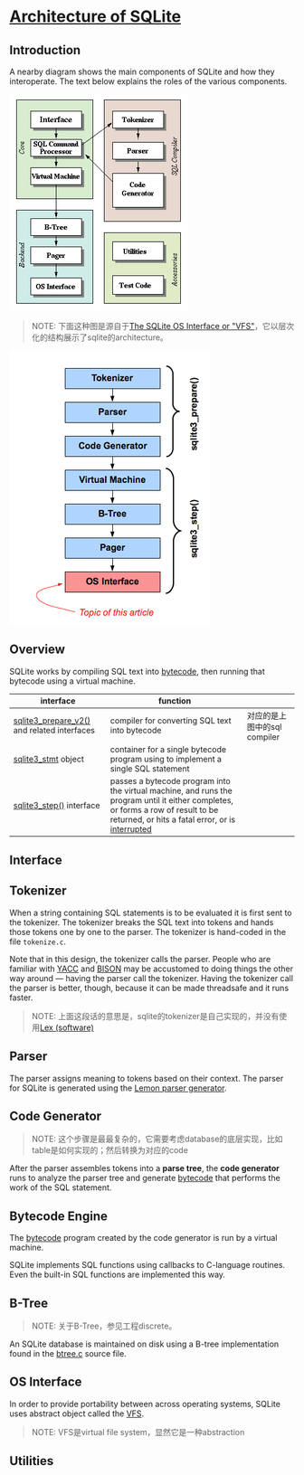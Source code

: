 # [Architecture of SQLite](https://www.sqlite.org/arch.html)



## Introduction

A nearby diagram shows the main components of SQLite and how they interoperate. The text below explains the roles of the various components.

![](./arch2.gif)

> NOTE: 下面这种图是源自于[The SQLite OS Interface or "VFS"](https://sqlite.org/vfs.html)，它以层次化的结构展示了sqlite的architecture。

![](./vfs1.gif)



## Overview

SQLite works by compiling SQL text into [bytecode](https://www.sqlite.org/opcode.html), then running that bytecode using a virtual machine.

| interface                                                    | function                                                     |                              |
| ------------------------------------------------------------ | ------------------------------------------------------------ | ---------------------------- |
| [sqlite3_prepare_v2()](https://www.sqlite.org/c3ref/prepare.html) and related interfaces | compiler for converting SQL text into bytecode               | 对应的是上图中的sql compiler |
| [sqlite3_stmt](https://www.sqlite.org/c3ref/stmt.html) object | container for a single bytecode program using to implement a single SQL statement |                              |
| [sqlite3_step()](https://www.sqlite.org/c3ref/step.html) interface | passes a bytecode program into the virtual machine, and runs the program until it either completes, or forms a row of result to be returned, or hits a fatal error, or is [interrupted](https://www.sqlite.org/c3ref/interrupt.html) |                              |



## Interface



## Tokenizer

When a string containing SQL statements is to be evaluated it is first sent to the tokenizer. The tokenizer breaks the SQL text into tokens and hands those tokens one by one to the parser. The tokenizer is hand-coded in the file `tokenize.c`.

Note that in this design, the tokenizer calls the parser. People who are familiar with [YACC](https://en.wikipedia.org/wiki/Yacc) and [BISON](https://en.wikipedia.org/wiki/GNU_Bison) may be accustomed to doing things the other way around — having the parser call the tokenizer. Having the tokenizer call the parser is better, though, because it can be made threadsafe and it runs faster.

> NOTE: 上面这段话的意思是，sqlite的tokenizer是自己实现的，并没有使用[Lex (software)](https://en.wikipedia.org/wiki/Lex_(software))



## Parser

The parser assigns meaning to tokens based on their context. The parser for SQLite is generated using the [Lemon parser generator](https://www.sqlite.org/lemon.html). 



## Code Generator

> NOTE: 这个步骤是最最复杂的，它需要考虑database的底层实现，比如table是如何实现的；然后转换为对应的code

After the parser assembles tokens into a **parse tree**, the **code generator** runs to analyze the parser tree and generate [bytecode](https://www.sqlite.org/opcode.html) that performs the work of the SQL statement. 



## Bytecode Engine

The [bytecode](https://www.sqlite.org/opcode.html) program created by the code generator is run by a virtual machine.

SQLite implements SQL functions using callbacks to C-language routines. Even the built-in SQL functions are implemented this way.



## B-Tree

> NOTE: 关于B-Tree，参见工程discrete。

An SQLite database is maintained on disk using a B-tree implementation found in the [btree.c](https://sqlite.org/src/file/src/btree.c) source file. 



## OS Interface

In order to provide portability between across operating systems, SQLite uses abstract object called the [VFS](https://www.sqlite.org/vfs.html).

> NOTE: VFS是virtual file system，显然它是一种abstraction



## Utilities